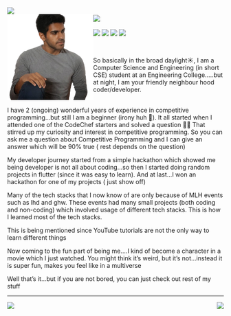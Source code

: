 <img align="center" src="https://i.pinimg.com/originals/19/42/61/194261884db52c48aa5152f25f5ab71c.jpg" width="2000"/> 
   <br>
   
   
   <img align="left" src="https://github.com/Navaneethp007/Navaneethp007/blob/main/Gitm%20(1).png" height="200" width="200"/>
   <img align="center" src="https://github.com/Navaneethp007/Navaneethp007/blob/main/git%20pro%20(5).gif" width="600"/>
   <br>
   <p align="left">
  <a href="https://twitter.com/nvp007_prabha" target="blank"><img align="center"    src="https://upload.wikimedia.org/wikipedia/sco/thumb/9/9f/Twitter_bird_logo_2012.svg/1200px-Twitter_bird_logo_2012.svg.png" heigth="60" width="60" /></a>
  <a href="https://www.instagram.com/nah_its_me._nvp/" target="blank"><img align="center" src="https://upload.wikimedia.org/wikipedia/commons/thumb/e/e7/Instagram_logo_2016.svg/768px-Instagram_logo_2016.svg.png" heigth="60" width="60"/></a>
  <a href="https://www.linkedin.com/in/navaneethprabha/" target="blank"><img align="center" src="https://upload.wikimedia.org/wikipedia/commons/thumb/e/e9/Linkedin_icon.svg/1024px-Linkedin_icon.svg.png" heigth="60" width="60"/></a>
  <a href="discordapp.com/users/803281823903252490" target="blank"><img align="center" src="https://cdn.iconscout.com/icon/free/png-256/discord-3691244-3073764.png" heigth="60" width="60"/></a>
    </p>

   <br>
   <br>
   So basically in the broad daylight☀, I am a Computer Science and Engineering (in short CSE) student at an Engineering College…..but at night, I am your friendly neighbour hood coder/developer.
<br>
<br>

I have 2 (ongoing) wonderful years of experience in competitive programming…but still I am a beginner (irony huh 🤔). It all started when I attended one of the CodeChef starters and solved a question 🎉🎉 That stirred up my curiosity and interest in competitive programming. So you can ask me a question about Competitive Programming and I can give an answer which will be 90% true ( rest depends on the question)

My developer journey started from a simple hackathon which showed me being developer is not all about coding…so then I started doing random projects in flutter (since it was easy to learn). And at last…I won an hackathon for one of my projects ( just show off)

Many of the tech stacks that I now know of are only because of MLH events such as lhd and ghw. These events had many small projects (both coding and non-coding) which involved usage of different tech stacks. This is how I learned most of the tech stacks.

This is being mentioned since YouTube tutorials are not the only way to learn different things 

Now coming to the fun part of being me….I kind of become a character in a movie which I just watched. You might think it’s weird, but it’s not…instead it is super fun, makes you feel like in a multiverse

Well that’s it…but if you are not bored, you can just check out rest of my stuff
   <br>
   
  

---
<img align="left" src="https://github-readme-stats.vercel.app/api?username=Navaneethp007&show_icons=true&theme=cobalt&hide_border=true"/> 
<img align="right" src="https://github-readme-stats.vercel.app/api/top-langs/?username=Navaneethp007&layout=compact"/>
